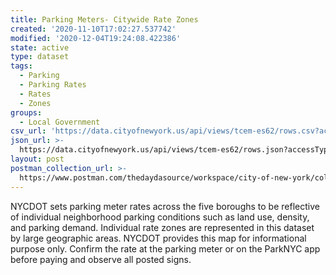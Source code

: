 ```yaml
---
title: Parking Meters- Citywide Rate Zones
created: '2020-11-10T17:02:27.537742'
modified: '2020-12-04T19:24:08.422386'
state: active
type: dataset
tags:
  - Parking
  - Parking Rates
  - Rates
  - Zones
groups:
  - Local Government
csv_url: 'https://data.cityofnewyork.us/api/views/tcem-es62/rows.csv?accessType=DOWNLOAD'
json_url: >-
  https://data.cityofnewyork.us/api/views/tcem-es62/rows.json?accessType=DOWNLOAD
layout: post
postman_collection_url: >-
  https://www.postman.com/thedaydasource/workspace/city-of-new-york/collection/15909983-aa28e725-75b8-4373-8cb9-2fb894b046b5
---
```

NYCDOT sets parking meter rates across the five boroughs to be reflective of individual neighborhood parking conditions such as land use, density, and parking demand. Individual rate zones are represented in this dataset by large geographic areas. NYCDOT provides this map for informational purpose only. Confirm the rate at the parking meter or on the ParkNYC app before paying and observe all posted signs.
